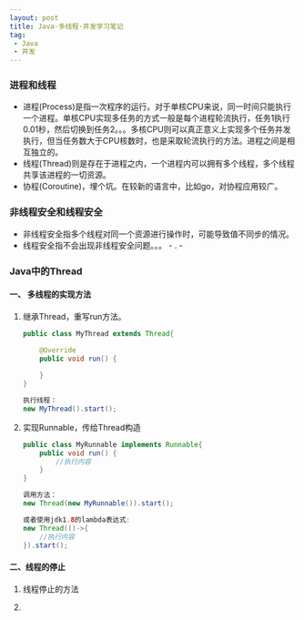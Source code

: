 ```yaml
---
layout: post
title: Java·多线程·并发学习笔记
tag:
 - Java
 - 并发
---
```


### 进程和线程

* 进程(Process)是指一次程序的运行。对于单核CPU来说，同一时间只能执行一个进程。单核CPU实现多任务的方式一般是每个进程轮流执行，任务1执行0.01秒，然后切换到任务2。。。多核CPU则可以真正意义上实现多个任务并发执行，但当任务数大于CPU核数时，也是采取轮流执行的方法。进程之间是相互独立的。
* 线程(Thread)则是存在于进程之内，一个进程内可以拥有多个线程，多个线程共享该进程的一切资源。
* 协程(Coroutine)，埋个坑。在较新的语言中，比如go，对协程应用较广。

### 非线程安全和线程安全

* 非线程安全指多个线程对同一个资源进行操作时，可能导致值不同步的情况。
* 线程安全指不会出现非线程安全问题。。。  - . -

### Java中的Thread

#### 一、 多线程的实现方法
	
1. 继承Thread，重写run方法。

	```java
	public class MyThread extends Thread{
	
        @Override
        public void run() {
            
        }
    }
    
    执行线程：
    new MyThread().start();
	```
2. 实现Runnable，传给Thread构造

	```java
	public class MyRunnable implements Runnable{
		public void run() {
			//执行内容
		}
    }
    
    调用方法：
    new Thread(new MyRunnable()).start();
    
    或者使用jdk1.8的lambda表达式:
    new Thread(()->{
    	//执行内容
    }).start();
	```	
	
#### 二、线程的停止

1. 线程停止的方法

2. 